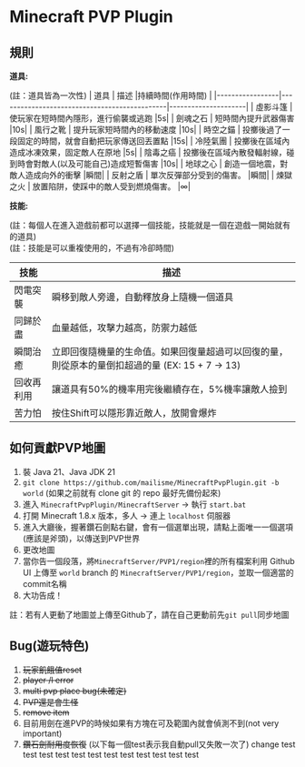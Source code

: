  # Minecraft PVP Plugin

## 規則
**道具:**

(註：道具皆為一次性)
| 道具           | 描述                                           |持續時間(作用時間)    |
|-----------------|----------------------------------------------|---------------------|
| 虛影斗篷         | 使玩家在短時間內隱形，進行偷襲或逃跑                               |5s|
| 劍魂之石         | 短時間內提升武器傷害                                             |10s|
| 風行之靴         | 提升玩家短時間內的移動速度                                       |10s|
| 時空之錨         | 投擲後過了一段固定的時間，就會自動把玩家傳送回丟置點                |15s|
| 冷陸氣團         | 投擲後在區域內造成冰凍效果，固定敵人在原地                          |5s|
| 陰毒之癌         | 投擲後在區域內散發輻射線，碰到時會對敵人(以及可能自己)造成短暫傷害   |10s|
| 地球之心         | 創造一個地震，對敵人造成向外的衝擊                               |瞬間|
| 反射之盾         | 單次反彈部分受到的傷害。                                        |瞬間|
| 煉獄之火         | 放置陷阱，使踩中的敵人受到燃燒傷害。                                |∞|

**技能:**

(註：每個人在進入遊戲前都可以選擇一個技能，技能就是一個在遊戲一開始就有的道具)  
(註：技能是可以重複使用的，不過有冷卻時間)

| 技能           | 描述                                                                                       |
|----------------|-------------------------------------------------------------------------------------------|
| 閃電突襲          | 瞬移到敵人旁邊，自動釋放身上隨機一個道具                                                   |
| 同歸於盡          | 血量越低，攻擊力越高，防禦力越低                                                           |
| 瞬間治癒          | 立即回復隨機量的生命值。如果回復量超過可以回復的量，則從原本的量倒扣超過的量 (EX: 15 + 7 -> 13)|
| 回收再利用        | 讓道具有50%的機率用完後繼續存在，5%機率讓敵人撿到                                            |
| 苦力怕             |按住Shift可以隱形靠近敵人，放開會爆炸                                                         |


## 如何貢獻PVP地圖

1. 裝 Java 21、Java JDK 21
2. `git clone https://github.com/mailisme/MinecraftPvpPlugin.git -b world` (如果之前就有 clone git 的 repo 最好先備份起來)
3. 進入 `MinecraftPvpPlugin/MinecraftServer` -> 執行 `start.bat`
4. 打開 Minecraft 1.8.x 版本，多人 -> 連上 `localhost` 伺服器
5. 進入大廳後，握著鑽石劍點右鍵，會有一個選單出現，請點上面唯一一個選項(應該是斧頭)，以傳送到PVP世界
6. 更改地圖
7. 當你告一個段落，將`MinecraftServer/PVP1/region`裡的所有檔案利用 Github UI 上傳至 `world` branch 的 `MinecraftServer/PVP1/region`，並取一個適當的commit名稱
8. 大功告成！
     
註：若有人更動了地圖並上傳至Github了，請在自己更動前先`git pull`同步地圖

## Bug(遊玩特色)
1. ~~玩家飢餓值reset~~
2. ~~player /l error~~
3. ~~multi pvp place bug(未確定)~~
4. ~~PVP還是會生怪~~
5. ~~remove item~~
6. 目前用劍在進PVP的時候如果有方塊在可及範圍內就會偵測不到(not very important)
7. ~~鑽石劍耐用度恢復~~
(以下每一個test表示我自動pull又失敗一次了)
change test test test test test test test test test test test test
